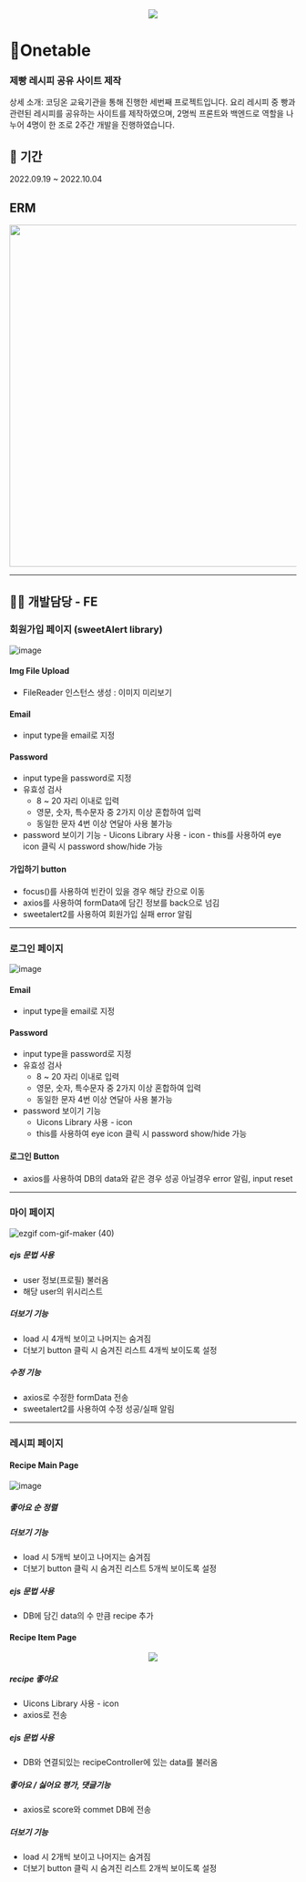 <div align=center><img src=https://user-images.githubusercontent.com/97138102/206667335-4dc12a7d-59d0-437d-ae5b-2f5d30ceaefa.png ></div>

# 🥪Onetable

### 제빵 레시피 공유 사이트 제작

상세 소개: 코딩온 교육기관을 통해 진행한 세번째 프로젝트입니다. 요리 레시피 중 빵과 관련된 레시피를 공유하는 사이트를 제작하였으며, 2명씩 프론트와 백엔드로 역할을 나누어 4명이 한 조로 2주간 개발을 진행하였습니다.

## :date: 기간

2022.09.19 ~ 2022.10.04

## ERM
<img src="https://user-images.githubusercontent.com/26360179/196043616-ac2ee3b7-500b-40cf-be25-4c3dcf0ac424.png" width="600"/>
<hr />


## 💁🏻 개발담당 - FE

### 회원가입 페이지 (sweetAlert library)
![image](https://user-images.githubusercontent.com/97138102/206663573-202081da-7a02-4dc6-a575-a496f22ea4de.png)
#### Img File Upload
  -  FileReader 인스턴스 생성 : 이미지 미리보기
#### Email 
  - input type을 email로 지정
#### Password
  - input type을 password로 지정
  - 유효성 검사 
    - 8 ~ 20 자리 이내로 입력
    - 영문, 숫자, 특수문자 중 2가지 이상 혼합하여 입력
    - 동일한 문자 4번 이상 연달아 사용 불가능 
   - password 보이기 기능
    - Uicons Library 사용  -  icon
    - this를 사용하여 eye icon 클릭 시 password show/hide 가능
#### 가입하기 button 
  - focus()를 사용하여 빈칸이 있을 경우 해당 칸으로 이동
  - axios를 사용하여 formData에 담긴 정보를 back으로 넘김
  - sweetalert2를 사용하여 회원가입 실패 error 알림
---------------------------------------------------------------------------------------------------------------------    

### 로그인 페이지
![image](https://user-images.githubusercontent.com/97138102/206668883-a6bcfdab-c2fb-45b0-a613-7a2b77e15158.png)
#### Email 
  - input type을 email로 지정
#### Password
  - input type을 password로 지정
  - 유효성 검사 
    - 8 ~ 20 자리 이내로 입력
    - 영문, 숫자, 특수문자 중 2가지 이상 혼합하여 입력
    - 동일한 문자 4번 이상 연달아 사용 불가능
  - password 보이기 기능
    - Uicons Library 사용  -  icon
    - this를 사용하여 eye icon 클릭 시 password show/hide 가능
#### 로그인 Button 
   - axios를 사용하여 DB의 data와 같은 경우 성공 아닐경우 error 알림, input reset
------------------------------------------------------------------------------------------------------------------    

### 마이 페이지
![ezgif com-gif-maker (40)](https://user-images.githubusercontent.com/97138102/206687269-a15d1d90-d547-4c93-90a9-766fec89e94f.gif)

##### ejs 문법 사용
  - user 정보(프로필) 불러옴
  - 해당 user의 위시리스트 
##### 더보기 기능
  - load 시 4개씩 보이고 나머지는 숨겨짐
  - 더보기 button 클릭 시 숨겨진 리스트 4개씩 보이도록 설정
##### 수정 기능
  - axios로 수정한 formData 전송
  - sweetalert2를 사용하여 수정 성공/실패 알림

-----------------------------------------------------------------------------------------------------

### 레시피 페이지
#### Recipe Main Page
![image](https://user-images.githubusercontent.com/97138102/206679659-6b3424e8-22bc-4beb-bfc3-c312fe2b86a3.png)
##### 좋아요 순 정렬
##### 더보기 기능
  - load 시 5개씩 보이고 나머지는 숨겨짐
  - 더보기 button 클릭 시 숨겨진 리스트 5개씩 보이도록 설정
##### ejs 문법 사용
  - DB에 담긴 data의 수 만큼 recipe 추가
  
#### Recipe Item Page
<div align=center width=500px> <img src=https://user-images.githubusercontent.com/97138102/206679126-007fcdd5-54ab-4c8e-8652-4d9e22aa8b66.gif> </div>

##### recipe 좋아요 
  - Uicons Library 사용  -  icon
  - axios로 전송
##### ejs 문법 사용
  - DB와 연결되있는 recipeController에 있는 data를 불러옴
  
##### 좋아요 / 싫어요 평가, 댓글기능
  - axios로 score와 commet DB에 전송

##### 더보기 기능
  - load 시 2개씩 보이고 나머지는 숨겨짐
  - 더보기 button 클릭 시 숨겨진 리스트 2개씩 보이도록 설정












